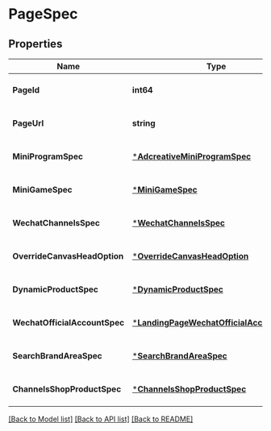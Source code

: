 # PageSpec

## Properties
Name | Type | Description | Notes
------------ | ------------- | ------------- | -------------
**PageId** | **int64** |  | [optional] [default to null]
**PageUrl** | **string** |  | [optional] [default to null]
**MiniProgramSpec** | [***AdcreativeMiniProgramSpec**](adcreative_mini_program_spec.md) |  | [optional] [default to null]
**MiniGameSpec** | [***MiniGameSpec**](mini_game_spec.md) |  | [optional] [default to null]
**WechatChannelsSpec** | [***WechatChannelsSpec**](wechat_channels_spec.md) |  | [optional] [default to null]
**OverrideCanvasHeadOption** | [***OverrideCanvasHeadOption**](OverrideCanvasHeadOption.md) |  | [optional] [default to null]
**DynamicProductSpec** | [***DynamicProductSpec**](dynamic_product_spec.md) |  | [optional] [default to null]
**WechatOfficialAccountSpec** | [***LandingPageWechatOfficialAccountSpec**](landing_page_wechat_official_account_spec.md) |  | [optional] [default to null]
**SearchBrandAreaSpec** | [***SearchBrandAreaSpec**](search_brand_area_spec.md) |  | [optional] [default to null]
**ChannelsShopProductSpec** | [***ChannelsShopProductSpec**](channels_shop_product_spec.md) |  | [optional] [default to null]

[[Back to Model list]](../README.md#documentation-for-models) [[Back to API list]](../README.md#documentation-for-api-endpoints) [[Back to README]](../README.md)


